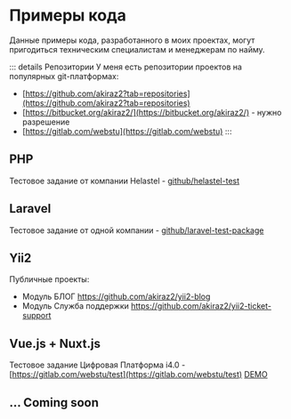 # Примеры кода

Данные примеры кода, разработанного в моих проектах, могут пригодиться техническим специалистам и менеджерам по найму.

::: details Репозитории
У меня есть репозитории проектов на популярных git-платформах:

* [https://github.com/akiraz2?tab=repositories](https://github.com/akiraz2?tab=repositories)
* [https://bitbucket.org/akiraz2/](https://bitbucket.org/akiraz2/) - нужно разрешение
* [https://gitlab.com/webstu](https://gitlab.com/webstu)
:::

## PHP

Тестовое задание от компании Helastel - [github/helastel-test](https://github.com/akiraz2/helastel-test)


## Laravel

Тестовое задание от одной компании - [github/laravel-test-package](https://github.com/akiraz2/laravel-test-package)

## Yii2

Публичные проекты:
- Модуль БЛОГ https://github.com/akiraz2/yii2-blog
- Модуль Служба поддержки https://github.com/akiraz2/yii2-ticket-support

## Vue.js + Nuxt.js

Тестовое задание Цифровая Платформа i4.0 - [https://gitlab.com/webstu/test](https://gitlab.com/webstu/test) [DEMO](https://webstu.gitlab.io/test/#/)

## ... Coming soon
